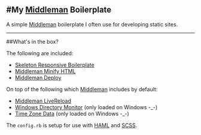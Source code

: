 #My [Middleman](//github.com/middleman/middleman) Boilerplate
---

A simple [Middleman](//github.com/middleman/middleman) boilerplate I often use for
developing static sites.

---

##What's in the box?

The following are included:

* [Skeleton Responsive Boilerplate](//github.com/dhg/Skeleton)
* [Middleman Minify HTML](//github.com/middleman/middleman-minify-html)
* [Middleman Deploy](//github.com/middleman-contrib/middleman-deploy)


On top of the following which [Middleman](//github.com/middleman/middleman) includes by default:

* [Middleman LiveReload](//github.com/middleman/middleman-livereload)
* [Windows Directory Monitor](//github.com/Maher4Ever/wdm) (only loaded on Windows -_-)
* [Time Zone Data](//github.com/tzinfo/tzinfo-data) (only loaded on Windows -_-)

The `config.rb` is setup for use with [HAML](//github.com/haml/haml) and [SCSS](//github.com/sass/sass).

